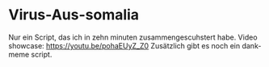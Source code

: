 # Virus-Aus-somalia
Nur ein Script, das ich in zehn minuten zusammengescuhstert habe.
Video showcase: https://youtu.be/pohaEUyZ_Z0
Zusätzlich gibt es noch ein dank-meme script.
